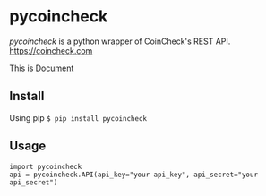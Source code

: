 
# pycoincheck

*pycoincheck* is a python wrapper of CoinCheck's REST API.
<https://coincheck.com>

This is [Document][]

## Install
Using pip
`$ pip install pycoincheck`

## Usage
    import pycoincheck
    api = pycoincheck.API(api_key="your api_key", api_secret="your api_secret")




[Document]: https://coincheck.com/ja/documents/exchange/api "Document"
